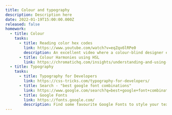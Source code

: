 ```yaml
---
title: Colour and typography
description: Description here
date: 2022-01-19T15:00:00.000Z
released: false
homework:
  - title: Colour
    tasks:
      - title: Reading color hex codes
        link: https://www.youtube.com/watch?v=eqZqx6lRPe0
        description: An excellent video where a colour-blind designer explains how digital colour modes work.
      - title: Colour Harmonies using HSL
        link: https://chromatichq.com/insights/understanding-and-using-hsl-your-css
  - title: Typography
    tasks: 
      - title: Typography for Developers
        link: https://css-tricks.com/typography-for-developers/
      - title: Search - "best google font combinations"
        link: https://www.google.com/search?q=best+google+font+combinations
      - title: Google Fonts
        link: https://fonts.google.com/
        description: Find some favourite Google Fonts to style your text for CPNT 260.
---
```


